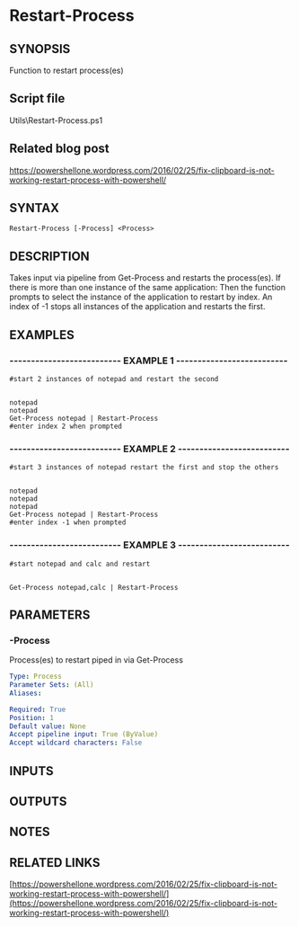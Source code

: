 # Restart-Process

## SYNOPSIS
Function to restart process(es)

## Script file
Utils\Restart-Process.ps1

## Related blog post
https://powershellone.wordpress.com/2016/02/25/fix-clipboard-is-not-working-restart-process-with-powershell/

## SYNTAX

```
Restart-Process [-Process] <Process>
```

## DESCRIPTION
Takes input via pipeline from Get-Process and restarts the process(es).
If there is more than one instance of the same application:
Then the function prompts to select the instance of the application to restart by index.
An index of -1 stops all instances of the application and
restarts the first.

## EXAMPLES

### -------------------------- EXAMPLE 1 --------------------------
```
#start 2 instances of notepad and restart the second


notepad
notepad
Get-Process notepad | Restart-Process
#enter index 2 when prompted
```
### -------------------------- EXAMPLE 2 --------------------------
```
#start 3 instances of notepad restart the first and stop the others


notepad
notepad
notepad
Get-Process notepad | Restart-Process
#enter index -1 when prompted
```
### -------------------------- EXAMPLE 3 --------------------------
```
#start notepad and calc and restart


Get-Process notepad,calc | Restart-Process
```
## PARAMETERS

### -Process
Process(es) to restart piped in via Get-Process

```yaml
Type: Process
Parameter Sets: (All)
Aliases: 

Required: True
Position: 1
Default value: None
Accept pipeline input: True (ByValue)
Accept wildcard characters: False
```

## INPUTS

## OUTPUTS

## NOTES

## RELATED LINKS

[https://powershellone.wordpress.com/2016/02/25/fix-clipboard-is-not-working-restart-process-with-powershell/](https://powershellone.wordpress.com/2016/02/25/fix-clipboard-is-not-working-restart-process-with-powershell/)







